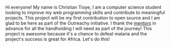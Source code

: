 Hi everyone! My name is Christian Tioye, I am a computer science student looking to improve my web programming skills and contribute to meaningful projects. 
This project will be my first contribution to open source and I am glad to be here as part of the Outreachy initiative. I thank the [mentors](https://github.com/PetraAG/Mboalab_Outreachy-May-Aug-2022/tree/main/Meet%20the%20Mentors) in advance for all the handholding I will need as part of the journey! 
This project is awesome because it's a chance to defeat malaria and the project's success is great for Africa. Let's do this!
